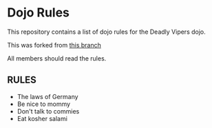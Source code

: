 Dojo Rules
==========

This repository contains a list of dojo rules for the Deadly Vipers dojo.


This was forked from [this branch](https://github.com/deadlyvipers)


All members should read the rules.

## RULES
* The laws of Germany
* Be nice to mommy
* Don't talk to commies
* Eat kosher salami
